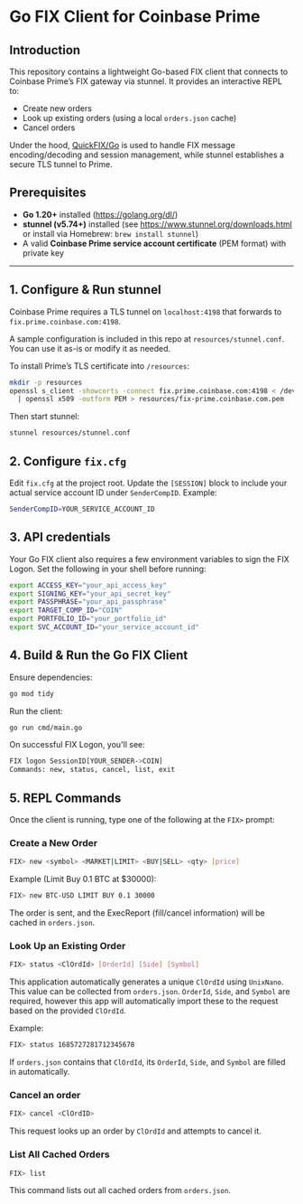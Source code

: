 # Go FIX Client for Coinbase Prime

## Introduction
This repository contains a lightweight Go-based FIX client that connects to Coinbase Prime’s FIX gateway via stunnel. It provides an interactive REPL to:
- Create new orders
- Look up existing orders (using a local `orders.json` cache)
- Cancel orders

Under the hood, [QuickFIX/Go](https://github.com/quickfixgo/quickfix) is used to handle FIX message encoding/decoding and session management, while stunnel establishes a secure TLS tunnel to Prime.

## Prerequisites
- **Go 1.20+** installed (https://golang.org/dl/)
- **stunnel (v5.74+)** installed (see https://www.stunnel.org/downloads.html or install via Homebrew: `brew install stunnel`)
- A valid **Coinbase Prime service account certificate** (PEM format) with private key

---

## 1. Configure & Run stunnel

Coinbase Prime requires a TLS tunnel on `localhost:4198` that forwards to `fix.prime.coinbase.com:4198`.

A sample configuration is included in this repo at `resources/stunnel.conf`. You can use it as-is or modify it as needed.

To install Prime’s TLS certificate into `/resources`:

```bash
mkdir -p resources
openssl s_client -showcerts -connect fix.prime.coinbase.com:4198 < /dev/null \
  | openssl x509 -outform PEM > resources/fix-prime.coinbase.com.pem
```

Then start stunnel:

```bash
stunnel resources/stunnel.conf
```

## 2. Configure `fix.cfg`

Edit `fix.cfg` at the project root. Update the `[SESSION]` block to include your actual service account ID under `SenderCompID`. Example:

```bash
SenderCompID=YOUR_SERVICE_ACCOUNT_ID
```

## 3. API credentials

Your Go FIX client also requires a few environment variables to sign the FIX Logon. Set the following in your shell before running:

```bash
export ACCESS_KEY="your_api_access_key"
export SIGNING_KEY="your_api_secret_key"
export PASSPHRASE="your_api_passphrase"
export TARGET_COMP_ID="COIN"
export PORTFOLIO_ID="your_portfolio_id"
export SVC_ACCOUNT_ID="your_service_account_id"
```

## 4. Build & Run the Go FIX Client

Ensure dependencies:

```bash
go mod tidy
```

Run the client:
```bash
go run cmd/main.go
```

On successful FIX Logon, you'll see:

```bash
FIX logon SessionID[YOUR_SENDER->COIN]
Commands: new, status, cancel, list, exit
```

## 5. REPL Commands

Once the client is running, type one of the following at the `FIX>` prompt:

### Create a New Order

```bash
FIX> new <symbol> <MARKET|LIMIT> <BUY|SELL> <qty> [price]
```

Example (Limit Buy 0.1 BTC at $30000):

```bash
FIX> new BTC-USD LIMIT BUY 0.1 30000
```

The order is sent, and the ExecReport (fill/cancel information) will be cached in `orders.json`.

### Look Up an Existing Order

```bash
FIX> status <ClOrdId> [OrderId] [Side] [Symbol]
```

This application automatically generates a unique `ClOrdId` using `UnixNano`. This value can be collected from `orders.json`. `OrderId`, `Side`, and `Symbol` are required, however this app will automatically import these to the request based on the provided `ClOrdId`. 

Example:

```bash
FIX> status 1685727281712345678
```
If `orders.json` contains that `ClOrdId`, its `OrderId`, `Side`, and `Symbol` are filled in automatically.

### Cancel an order

```bash
FIX> cancel <ClOrdID>
```

This request looks up an order by `ClOrdId` and attempts to cancel it.

### List All Cached Orders

```bash
FIX> list
```

This command lists out all cached orders from `orders.json`. 